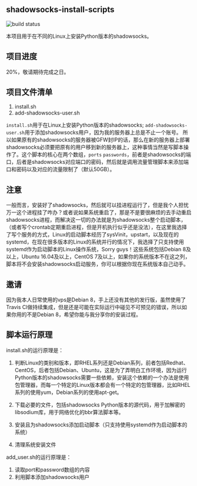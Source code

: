 ## shadowsocks-install-scripts
![build status](https://travis-ci.org/jsycdut/shadowsocks-install-scripts.svg?branch=master)

本项目用于在不同的Linux上安装Python版本的shadowsocks。
## 项目进度
20%，敬请期待完成之日。

## 项目文件清单

1. install.sh
2. add-shadowsocks-user.sh

`install.sh`用于在Linux上安装Python版本的shadowsocks;
`add-shadowsocks-user.sh`用于添加shadowsocks用户，因为我的服务器上总是不止一个账号。
所以如果原有的shadowsocks的服务器被GFW封IP的话，那么在新的服务器上部署shadowsocks必须要把原有的用户移到新的服务器上，这种事情当然是写脚本操作了。这个脚本的核心在两个数组，`ports` `passwords`，前者是shadowsocks的端口，后者是shadowsocks对应端口的密码，然后就是调用流量管理脚本来添加端口和密码以及对应的流量限制了（默认50GB）。

## 注意

一般而言，安装好了shadowsocks，然后就可以挂进程运行了，但是我个人担忧万一这个进程挂了咋办？或者说如果系统重启了，那是不是要很麻烦的去手动重启shadowsocks进程，而解决这一切的办法就是为shadowsocks整个启动脚本，（或者写个crontab定期重启进程，但是开机执行似乎还是没法），在这里我选择了写个服务的方式，Linux的启动脚本经历了sysVinit，upstart，以及现在的systemd，在现在很多版本的Linux的系统并行的情况下，我选择了只支持使用systemd作为启动脚本的Linux操作系统，Sorry guys！这些系统包括Debian 8及以上，Ubuntu 16.04及以上，CentOS 7及以上，如果你的系统版本不在这之列，脚本将不会安装shadowsocks启动服务，你可以根据你现在系统版本自己动手。

## 邀请
因为我本人日常使用的vps是Debian 8，手上还没有其他的发行版，虽然使用了Travis CI做持续集成，但是还是可能在实际运行中碰见不可预见的错误，所以如果你用的不是Debian 8，希望你能与我分享你的安装过程。

## 脚本运行原理
install.sh的运行原理是：

1. 判断Linux的类别和版本，即RHEL系列还是Debian系列，前者包括Redhat、CentOS，后者包括Debian、Ubuntu，这是为了弄明白工作环境，因为运行Python版本的shadowsocks需要一些依赖，安装这个依赖的一个办法是使用包管理器，而每一个特定的Linux版本都会有一个特定的包管理器，比如RHEL系列的使用yum，Debian系列的使用apt-get。

2. 下载必要的文件，包括shadowsocks Python版本的源代码，用于加解密的libsodium库，用于网络优化的bbr算法脚本等。

3. 安装且为shadowsocks添加启动脚本（只支持使用systemd作为启动脚本的系统）

4. 清理系统安装文件

add_user.sh的运行原理是：
1. 读取port和password数组的内容
2. 利用脚本添加shadowsocks用户
